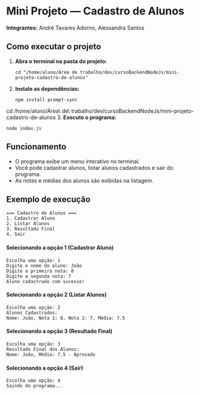 # Mini Projeto — Cadastro de Alunos

**Integrantes:** André Tavares Adorno, Alessandra Santos

## Como executar o projeto

1. **Abra o terminal na pasta do projeto:**
   ```
   cd "/home/aluno/Área de trabalho/dev/cursoBackendNodeJs/mini-projeto-cadastro-de-alunos"
   ```

2. **Instale as dependências:**
   ```
   npm install prompt-sync
   ```
cd /home/aluno/Área\ de\ trabalho/dev/cursoBackendNodeJs/mini-projeto-cadastro-de-alunos
3. **Execute o programa:**
   ```
   node index.js
   ```

## Funcionamento

- O programa exibe um menu interativo no terminal.
- Você pode cadastrar alunos, listar alunos cadastrados e sair do programa.
- As notas e médias dos alunos são exibidas na listagem.

## Exemplo de execução

```
=== Cadastro de Alunos ===
1. Cadastrar Aluno
2. Listar Alunos
3. Resultado Final
4. Sair
```
#### Selecionando a opção 1 (Cadastrar Aluno)
```
Escolha uma opção: 1
Digite o nome do aluno: João
Digite a primeira nota: 8
Digite a segunda nota: 7
Aluno cadastrado com sucesso!
```
#### Selecionando a opção 2 (Listar Alunos)
```
Escolha uma opção: 2
Alunos Cadastrados:
Nome: João, Nota 1: 8, Nota 2: 7, Média: 7.5
```
#### Selecionando a opção 3 (Resultado Final)
```
Escolha uma opção: 3
Resultado Final dos Alunos:
Nome: João, Média: 7.5 - Aprovado
```
#### Selecionando a opção 4 (Sair)
```
Escolha uma opção: 4
Saindo do programa...
```